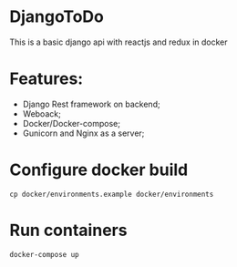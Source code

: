 # DjangoToDo
This is a basic django api with reactjs and redux in docker

Features:
========
- Django Rest framework on backend;
- Weboack;
- Docker/Docker-compose;
- Gunicorn and Nginx as a server;

Configure docker build
======================

`cp docker/environments.example docker/environments`

Run containers
==============
`docker-compose up`